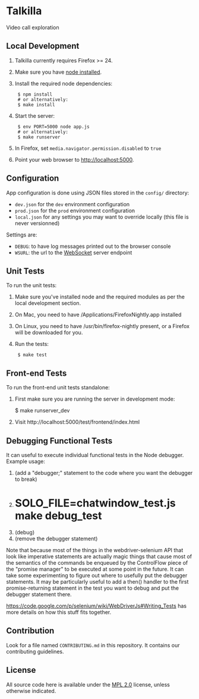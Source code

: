 Talkilla
========

Video call exploration

Local Development
-----------------

1. Talkilla currently requires Firefox >= 24.

2. Make sure you have [node installed](http://nodejs.org/).

3. Install the required node dependencies:

        $ npm install
        # or alternatively:
        $ make install

4. Start the server:

        $ env PORT=5000 node app.js
        # or alternatively:
        $ make runserver

5. In Firefox, set `media.navigator.permission.disabled` to `true`

6. Point your web browser to [http://localhost:5000](http://localhost:5000).


Configuration
-------------

App configuration is done using JSON files stored in the `config/` directory:

- `dev.json` for the `dev` environment configuration
- `prod.json` for the `prod` environment configuration
- `local.json` for any settings you may want to override locally
  (this file is never versionned)

Settings are:

- `DEBUG`: to have log messages printed out to the browser console
- `WSURL`: the url to the [WebSocket](http://www.websocket.org/) server endpoint

Unit Tests
----------

To run the unit tests:

1. Make sure you've installed node and the required modules as per the local development section.

2. On Mac, you need to have /Applications/FirefoxNightly.app installed

3. On Linux, you need to have /usr/bin/firefox-nightly present, or a Firefox will be downloaded for you.

4. Run the tests:

        $ make test


Front-end Tests
---------------

To run the front-end unit tests standalone:

1. First make sure you are running the server in development mode:

    $ make runserver_dev

2. Visit http://localhost:5000/test/frontend/index.html

Debugging Functional Tests
--------------------------
It can useful to execute individual functional tests in the Node debugger.
Example usage:

1. (add a "debugger;" statement to the code where you want the debugger to break)
2. # SOLO_FILE=chatwindow_test.js make debug_test
3. (debug)
4. (remove the debugger statement)

Note that because most of the things in the webdriver-selenium API that
look like imperative statements are actually magic things that cause most
of the semantics of the commands be enqueued by the ControlFlow piece of
the "promise manager" to be executed at some point in the future. It can
take some experimenting to figure out where to usefully put the debugger
statements.  It may be particularly useful to add a then() handler to the
first promise-returning statement in the test you want to debug and put
the debugger statement there.

https://code.google.com/p/selenium/wiki/WebDriverJs#Writing_Tests has more
details on how this stuff fits together.

Contribution
------------

Look for a file named `CONTRIBUTING.md` in this repository. It
contains our contributing guidelines.

License
-------

All source code here is available under the
[MPL 2.0](https://mozilla.org/MPL/2.0/) license, unless otherwise
indicated.

